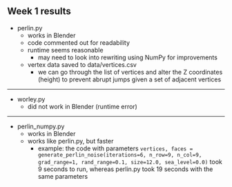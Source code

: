## Week 1 results 

- perlin.py
  - works in Blender
  - code commented out for readability
  - runtime seems reasonable
    - may need to look into rewriting using NumPy for improvements
  - vertex data saved to data/vertices.csv
    - we can go through the list of vertices and alter the Z coordinates (height) to prevent abrupt jumps given a set of adjacent vertices
---
- worley.py
  - did not work in Blender (runtime error)
---
- perlin_numpy.py
  - works in Blender
  - works like perlin.py, but faster
    - example: the code with parameters ``vertices, faces = generate_perlin_noise(iterations=6, n_row=9, n_col=9, grad_range=1,
                                        rand_range=0.1, size=12.0, sea_level=0.0)`` took 9 seconds to run, whereas perlin.py took 19 seconds with the same parameters